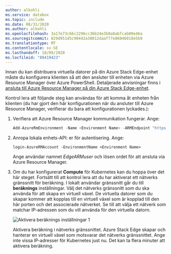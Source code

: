 ```yaml
---
author: alkohli
ms.service: databox
ms.topic: include
ms.date: 08/31/2020
ms.author: alkohli
ms.openlocfilehash: 3a17e73c66c2296cc36b24e3b0a8abfcab00e46a
ms.sourcegitcommit: 829d951d5c90442a38012daaf77e86046018e5b9
ms.translationtype: MT
ms.contentlocale: sv-SE
ms.lasthandoff: 10/09/2020
ms.locfileid: "89419423"
---
```

Innan du kan distribuera virtuella datorer på din Azure Stack Edge-enhet måste du konfigurera klienten så att den ansluter till enheten via Azure Resource Manager över Azure PowerShell. Detaljerade anvisningar finns i [ansluta till Azure Resource Manager på din Azure Stack Edge-enhet](../articles/databox-online/azure-stack-edge-j-series-connect-resource-manager.md).


Kontrol lera att följande steg kan användas för att komma åt enheten från klienten (du har gjort den här konfigurationen när du ansluter till Azure Resource Manager, verifierar du bara att konfigurationen lyckades.): 

1. Verifiera att Azure Resource Manager kommunikation fungerar. Ange:     

    ```powershell
    Add-AzureRmEnvironment -Name <Environment Name> -ARMEndpoint "https://management.<appliance name>.<DNSDomain>"
    ```

1. Anropa lokala enhets-API: er för autentisering. Ange: 

    `login-AzureRMAccount -EnvironmentName <Environment Name>`

    Ange användar namnet *EdgeARMuser* och lösen ordet för att ansluta via Azure Resource Manager.

1. Om du har konfigurerat **Compute** för Kubernetes kan du hoppa över det här steget. Fortsätt till att kontrol lera att du har aktiverat ett nätverks gränssnitt för beräkning. I lokalt användar gränssnitt går du till **beräknings** inställningar. Välj det nätverks gränssnitt som du ska använda för att skapa en virtuell växel. De virtuella datorer som du skapar kommer att kopplas till en virtuell växel som är kopplad till den här porten och det associerade nätverket. Se till att välja ett nätverk som matchar IP-adressen som du vill använda för den virtuella datorn.  

    ![Aktivera beräknings inställningar 1](../articles/databox-online/media/azure-stack-edge-gpu-deploy-virtual-machine-templates/enable-compute-setting.png)

    Aktivera beräkning i nätverks gränssnittet. Azure Stack Edge skapar och hanterar en virtuell växel som motsvarar det nätverks gränssnittet. Ange inte vissa IP-adresser för Kubernetes just nu. Det kan ta flera minuter att aktivera beräkning.

    <!--If you decide to use another network interface for compute, make sure that you:
    
    - Delete all the VMs that you have deployed using Azure Resource Manager.
    
    - Delete all virtual network interfaces and the virtual network associated with this network interface. 
    
    - You can now enable another network interface for compute.-->

<!--1. You may also need to configure TLS 1.2 on your client machine if running older versions of AzCopy.--> 

